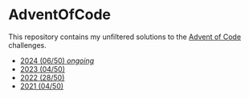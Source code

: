 # AdventOfCode

This repository contains my unfiltered solutions to the [Advent of Code](https://adventofcode.com/) challenges.

* [2024 (06/50) *ongoing*](2024)
* [2023 (04/50)](2023)
* [2022 (28/50)](2022)
* [2021 (04/50)](2021)
